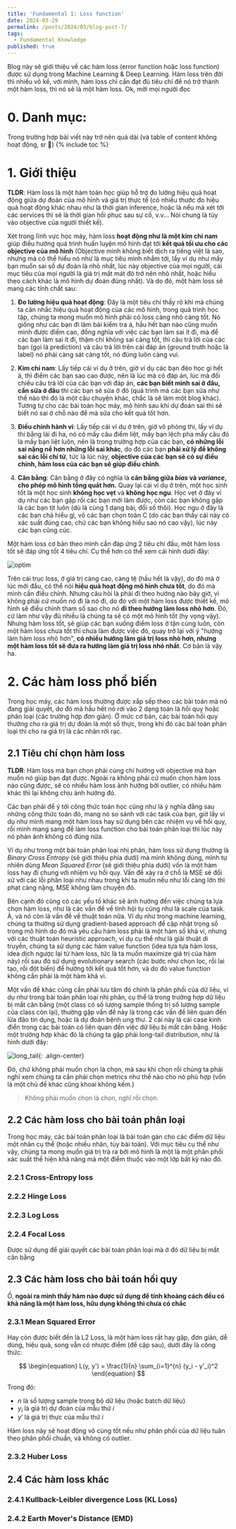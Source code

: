 ```yaml
---
title: 'Fundamental 1: Loss function'
date: 2024-03-29
permalink: /posts/2024/03/blog-post-7/
tags:
  - Fundamental Knowledge
published: true
---
```

Blog này sẽ giới thiệu về các hàm loss (error function hoặc loss function) được sử dụng trong Machine Learning & Deep Learning. Hàm loss trên đời thì nhiều vô kể, với mình, hàm loss chỉ cần đạt đủ tiêu chí để nó trở thành một hàm loss, thì nó sẽ là một hàm loss. Ok, mời mọi người đọc

# 0. Danh mục:
Trong trường hợp bài viết này trở nên quá dài (và table of content không hoạt động, sr 🥹)
{% include toc %}
# 1. Giới thiệu
**TLDR**: Hàm loss là một hàm toán học giúp hỗ trợ đo lường hiệu quả hoạt động giữa dự đoán của mô hình và giá trị thực tế (có nhiều thước đo hiệu quả hoạt động khác nhau như là thời gian inference, hoặc là nếu mà xét tới các services thì sẽ là thời gian hồi phục sau sự cố, v.v... Nói chung là tùy vào objective của người thiết kế). 

Xét trong lĩnh vực học máy, hàm loss **hoạt động như là một kim chỉ nam** giúp điều hướng quá trình huấn luyện mô hình đạt tới **kết quả tối ưu cho các objective của mô hình** (Objective mình không biết dịch ra tiếng việt là sao, nhưng mà có thể hiểu nó như là mục tiêu mình nhắm tới, lấy ví dụ như mấy bạn muốn sai số dự đoán là nhỏ nhất, lúc này objective của mọi người, cái mục tiêu của mọi người là giá trị mất mát đó trở nên nhỏ nhất, hoặc hiểu theo cách khác là mô hình dự đoán đúng nhất). Và do đó, một hàm loss sẽ mang các tính chất sau: 

1. **Đo lường hiệu quả hoạt động**: Đây là một tiêu chí thấy rõ khi mà chúng ta cân nhắc hiệu quả hoạt động của các mô hình, trong quá trình học tập, chúng ta mong muốn mô hình phải có loss càng nhỏ càng tốt. Nó giống như các bạn đi làm bài kiểm tra á, hầu hết bạn nào cũng muốn mình được điểm cao, đồng nghĩa với việc các bạn làm sai ít đi, mà để các bạn làm sai ít đi, thậm chí không sai càng tốt, thì câu trả lời của các bạn (gọi là prediction) và câu trả lời trên cái đáp án (ground truth hoặc là label) nó phải càng sát càng tốt, nó đúng luôn càng vui. 

2. **Kim chỉ nam**: Lấy tiếp cái ví dụ ở trên, giờ ví dụ các bạn đéo học gì hết á, thì điểm các bạn sao cao được, nên là lúc mà có đáp án, lúc mà đối chiếu câu trả lời của các bạn với đáp án, **các bạn biết mình sai ở đâu, cần sửa ở đâu** thì các bạn sẽ sửa ở đó (quá trình mà các bạn sửa như thế nào thì đó là một câu chuyện khác, chắc là sẽ làm một blog khác). Tương tự cho các bài toán học máy, mô hình sau khi dự đoán sai thì sẽ biết nó sai ở chỗ nào để mà sửa cho kết quả tốt hơn. 

3. **Điều chỉnh hành vi**: Lấy tiếp cái ví dụ ở trên, giờ vô phòng thi, lấy ví dụ thi bằng lái đi ha, nó có mấy câu điểm liệt, mấy bạn lệch pha mấy câu đó là mấy bạn liệt luôn, nên là trong trường hợp của các bạn, **có những lỗi sai nặng nề hơn những lỗi sai khác**, do đó các bạn **phải xử lý để không sai các lỗi chí tử**, tức là lúc này, **objective của các bạn sẽ có sự điều chỉnh, hàm loss của các bạn sẽ giúp điều chỉnh**. 

4. **Cân bằng**: Cân bằng ở đây có nghĩa là **cân bằng giữa *bias* và *variance*, cho phép mô hình tổng quát hơn.** Quay lại cái ví dụ ở trên, một học sinh tốt là một học sinh **không học vẹt** và **không học ngu**. Học vẹt ở đây ví dụ như các bạn gặp rồi các bạn mới làm được, còn các bạn không gặp là các bạn tịt luôn (dù là cùng 1 dạng bài, đổi số thôi). Học ngu ở đây là các bạn chả hiểu gì, vô các bạn chọn toàn C (do các bạn thấy cái này có xác suất đúng cao, chứ các bạn không hiểu sao nó cao vậy), lúc này các bạn cũng cúc. 


Một hàm loss cơ bản theo mình cần đáp ứng 2 tiêu chí đầu, một hàm loss tốt sẽ đáp ứng tốt 4 tiêu chí. Cụ thể hơn có thể xem cái hình dưới đây: 

![optim](/assets/img/fund1/optim.png)

Trên cái trục loss, ở giá trị càng cao, càng tệ (hầu hết là vậy), do đó mà ở lúc mới đầu, có thể nói **hiệu quả hoạt động mô hình chưa tốt**, do đó mà mình cần điều chỉnh. Nhưng câu hỏi là phải đi theo hướng nào bây giờ, vì không phải cứ muốn nó đi là nó đi, do đó với một hàm loss được thiết kế, mô hình sẽ điều chỉnh tham số sao cho nó **đi theo hướng làm loss nhỏ hơn**. Đó, cứ làm như vậy đủ nhiều là chúng ta sẽ có một mô hình tốt (hy vọng vậy). Nhưng hàm loss tốt, sẽ giúp các bạn xuống điểm loss ở tận cùng luôn, còn một hàm loss chưa tốt thì chưa làm được việc đó, quay trở lại với ý "hướng làm hàm loss nhỏ hơn", **có nhiều hướng làm giá trị loss nhỏ hơn, nhưng một hàm loss tốt sẽ đưa ra hướng làm giá trị loss nhỏ nhất**. Cơ bản là vậy ha. 

# 2. Các hàm loss phổ biến
Trong học máy, các hàm loss thường được xắp sếp theo các bài toán mà nó đang giải quyết, do đó mà hầu hết nó rơi vào 2 dạng toán là hồi quy hoặc phân loại (các trường hợp đơn giản). Ở mức cơ bản, các bài toán hồi quy thường cho ra giá trị dự đoán là một số thực, trong khi đó các bài toán phân loại thì cho ra giá trị là các nhãn rời rạc. 

## 2.1 Tiêu chí chọn hàm loss
**TLDR**: Hàm loss mà bạn chọn phải cùng chí hướng với objective mà bạn muốn nó giúp bạn đạt được. Ngoài ra không phải cứ muốn chọn hàm loss nào cũng được, sẽ có nhiều hàm loss ảnh hưởng bởi outlier, có nhiều hàm khác thì lại không chịu ảnh hưởng đó. 

Các bạn phải để ý tới công thức toán học cũng như là ý nghĩa đằng sau những công thức toán đó, mang nó so sánh với các task của bạn, giờ lấy ví dụ như mình mang một hàm loss hay sử dụng bên các nhiệm vụ về hồi quy, rồi mình mang sang để làm loss function cho bài toán phân loại thì lúc này nó phản ánh không có đúng nữa. 

Ví dụ như trong một bài toán phân loại nhị phân, hàm loss sử dụng thường là *Binary Cross Entropy* (sẽ giới thiệu phía dưới) mà mình không dùng, mình tự nhiên dùng *Mean Squared Error* (sẽ giới thiệu phía dưới) vốn là một hàm loss hay đi chung với nhiệm vụ hồi quy. Vấn đề xảy ra ở chỗ là MSE sẽ đối xử với các lỗi phân loại như nhau trong khi ta muốn nếu như lỗi càng lớn thì phạt càng nặng, MSE không làm chuyện đó. 

Bên cạnh đó cũng có các yếu tố khác sẽ ảnh hưởng đến việc chúng ta lựa chọn hàm loss, như là các vấn đề về tính hội tụ cũng như là scale của task. À, và nó còn là vấn đề về thuật toán nữa. Ví dụ như trong machine learning, chúng ta thường sử dụng gradient-based approach để cập nhật trọng số trong mô hình do đó mà yêu cầu hàm loss phải là một hàm số khả vi, nhưng với các thuật toán heuristic approach, ví dụ cụ thể như là giải thuật di truyền, chúng ta sử dụng các hàm value function (idea tựa tựa hàm loss, idea dịch ngược lại từ hàm loss, tức là ta muốn maximize giá trị của hàm này) rồi sau đó sử dụng evolutionary search (các bước như chọn lọc, rồi lai tạo, rồi đột biến) để hướng tới kết quả tốt hơn, và do đó value function không cần phải là một hàm khả vi. 

Một vấn đề khác cũng cần phải lưu tâm đó chính là phân phối của dữ liệu, ví dụ như trong bài toán phân loại nhị phân, cụ thể là trong trường hợp dữ liệu bị mất cân bằng (một class có số lượng sample thống trị số lượng sample của class còn lại), thường gặp vấn đề này là trong các vấn đề liên quan đến lừa đảo tín dụng, hoặc là dự đoán bệnh ung thư. 2 cái này là cái case kinh điển trong các bài toán có liên quan đến việc dữ liệu bị mất cân bằng. Hoặc một trường hợp khác đó là chúng ta gặp phải long-tail distribution, như là hình dưới đây:

![long_tail](/assets/img/fund1/longtail.jpg){: .align-center}

Đó, chứ không phải muốn chọn là chọn, mà sau khi chọn rồi chúng ta phải nghĩ xem chúng ta cần phải chọn metrics như thế nào cho nó phù hợp (vốn là một chủ đề khác cũng khoai không kếm.) 

> Không phải muốn chọn là chọn, nghĩ rồi chọn.

## 2.2 Các hàm loss cho bài toán phân loại

Trong học máy, các bài toán phân loại là bài toán gán cho các điểm dữ liệu một nhãn cụ thể (hoặc nhiều nhãn, tùy bài toán). Với mục tiêu cụ thể như vậy, chúng ta mong muốn giá trị trả ra bởi mô hình là một là một phân phối xác suất thể hiện khả năng mà một điểm thuộc vào một lớp bất kỳ nào đó. 

### 2.2.1 Cross-Entropy loss

### 2.2.2 Hinge Loss

### 2.2.3 Log Loss

### 2.2.4 Focal Loss
Được sử dụng để giải quyết các bài toán phân loại mà ở đó dữ liệu bị mất cân bằng

## 2.3 Các hàm loss cho bài toán hồi quy

Ồ, **ngoài ra mình thấy hàm nào được sử dụng để tính khoảng cách đều có khả năng là một hàm loss, hữu dụng không thì chưa có chắc**
### 2.3.1 Mean Squared Error
Hay còn được biết đến là L2 Loss, là một hàm loss rất hay gặp, đơn giản, dễ dùng, hiệu quả, song vẫn có nhược điểm (đề cập sau), dưới đây là công thức: 

$$
\begin{equation}
L(y, y') = \frac{1}{n} \sum_{i=1}^{n} (y_i - y'_i)^2
\end{equation}
$$

Trong đó:

- $n$ là số lượng sample trong bộ dữ liệu (hoặc batch dữ liệu)
- $y_i$ là giá trị dự đoán của mẫu thứ $i$
- $y'$ là giá trị thực của mẫu thứ $i$

Hàm loss này sẽ hoạt động vô cùng tốt nếu như phân phối của dữ liệu tuân theo phân phối chuẩn, và không có outlier. 
### 2.3.2 Huber Loss 

## 2.4 Các hàm loss khác

### 2.4.1 Kullback-Leibler divergence Loss (KL Loss)

### 2.4.2 Earth Mover's Distance (EMD)
